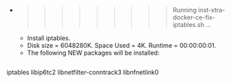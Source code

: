 * >>>>>>>>> Running inst-xtra-docker-ce-fix-iptables.sh ...
  * Install iptables.
  * Disk size = 6048280K. Space Used = 4K. Runtime = 00:00:00:01.
  * The following NEW packages will be installed:
  ```bash
iptables libip6tc2 libnetfilter-conntrack3 libnfnetlink0
  ```
